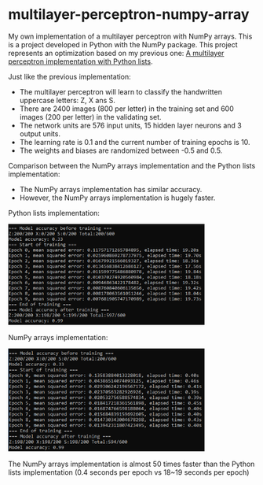 # multilayer-perceptron-numpy-array

My own implementation of a multilayer perceptron with NumPy arrays. This is a project developed in Python with the NumPy package.
This project represents an optimization based on my previous one: [A multilayer perceptron implementation with Python lists](https://github.com/EduardoKenji/multilayer-perceptron).

Just like the previous implementation:
* The multilayer perceptron will learn to classify the handwritten uppercase letters: Z, X ans S.
* There are 2400 images (800 per letter) in the training set and 600 images (200 per letter) in the validating set.
* The network units are 576 input units, 15 hidden layer neurons and 3 output units.
* The learning rate is 0.1 and the current number of training epochs is 10.
* The weights and biases are randomized between -0.5 and 0.5.

Comparison between the NumPy arrays implementation and the Python lists implementation:

* The NumPy arrays implementation has similar accuracy.
* However, the NumPy arrays implementation is hugely faster.

Python lists implementation:

<img src="pictures/list_multilayer_perceptron.PNG" width="400">

NumPy arrays implementation:

<img src="pictures/np_multilayer_perceptron.PNG" width="400">

The NumPy arrays implementation is almost 50 times faster than the Python lists implementation (0.4 seconds per epoch vs 18~19 seconds per epoch)
